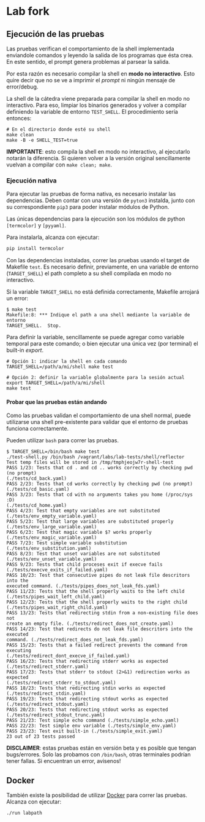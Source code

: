 # Lab fork

## Ejecución de las pruebas

Las pruebas verifican el comportamiento de la shell implementada enviandole
comandos y leyendo la salida de los programas que ésta crea. En este sentido, el
prompt genera problemas al parsear la salida.

Por esta razón es necesario compilar la shell en **modo no interactivo**. Esto
quire decir que no se ve a imprimir el _prompt_ ni ningún mensaje de
error/debug.

La shell de la cátedra viene preparada para compilar la shell en modo no
interactivo. Para eso, limpiar los binarios generados y volver a compilar
definiendo la variable de entorno `TEST_SHELL`. El procedimiento sería entonces:

```
# En el directorio donde esté su shell
make clean
make -B -e SHELL_TEST=true
```

**IMPORTANTE**: esto compila la shell en modo no interactivo, al ejecutarlo
notarán la diferencia. Si quieren volver a la versión original sencillamente
vuelvan a compilar con `make clean; make`.

### Ejecución nativa

Para ejecutar las pruebas de forma nativa, es necesario instalar las
dependencias. Deben contar con una versión de `pyton3` instalda, junto con su
correspondiente `pip3` para poder instalar módulos de Python.

Las únicas dependencias para la ejecución son los módulos de python `[termcolor]` y `[pyyaml]`.

[termcolor]: https://pypi.org/project/termcolor/
[pyyaml]: https://pyyaml.org/

Para instalarla, alcanza con ejecutar:

```bash
pip install termcolor
```

Con las dependencias instaladas, correr las pruebas usando el target de Makefile
`test`. Es necesario definir, previamente, en una variable de entorno
(`TARGET_SHELL`) el path completo a su shell compilada en modo no interactivo.

Si la variable `TARGET_SHELL` no está definida correctamente, Makefile arrojará
un error:

```
$ make test
Makefile:8: *** Indique el path a una shell mediante la variable de entorno
TARGET_SHELL.  Stop.
```

Para definir la variable, sencillamente se puede agregar como variable temporal
para este comando; o bien ejecutar una única vez (por terminal) el built-in
_export_.

```
# Opción 1: indicar la shell en cada comando
TARGET_SHELL=/path/a/mi/shell make test

# Opción 2: definir la variable globalmente para la sesión actual
export TARGET_SHELL=/path/a/mi/shell
make test
```

#### Probar que las pruebas están andando

Como las pruebas validan el comportamiento de una shell normal, puede utilizarse
una shell pre-existente para validar que el entorno de pruebas funciona
correctamente.

Pueden utilizar `bash` para correr las pruebas.

```
$ TARGET_SHELL=/bin/bash make test
./test-shell.py /bin/bash /vagrant/labs/lab-tests/shell/reflector
Test temp files will be stored in /tmp/tmphjeojw7r-shell-test
PASS 1/23: Tests that cd . and cd .. works correctly by checking pwd (no prompt)
(./tests/cd_back.yaml)
PASS 2/23: Tests that cd works correctly by checking pwd (no prompt)
(./tests/cd_basic.yaml)
PASS 3/23: Tests that cd with no arguments takes you home (/proc/sys :D)
(./tests/cd_home.yaml)
PASS 4/23: Test that empty variables are not substituted
(./tests/env_empty_variable.yaml)
PASS 5/23: Test that large variables are substituted properly
(./tests/env_large_variable.yaml)
PASS 6/23: Test that magic variable $? works properly
(./tests/env_magic_variable.yaml)
PASS 7/23: Test simple variable substitution (./tests/env_substitution.yaml)
PASS 8/23: Test that unset variables are not substituted
(./tests/env_unset_variable.yaml)
PASS 9/23: Tests that child proceses exit if execve fails
(./tests/execve_exits_if_failed.yaml)
PASS 10/23: Test that consecutive pipes do not leak file descritors into the
executed command. (./tests/pipes_does_not_leak_fds.yaml)
PASS 11/23: Tests that the shell properly waits to the left child
(./tests/pipes_wait_left_child.yaml)
PASS 12/23: Tests that the shell properly waits to the right child
(./tests/pipes_wait_right_child.yaml)
PASS 13/23: Tests that redirecting stdin from a non-existing file does not
create an empty file. (./tests/redirect_does_not_create.yaml)
PASS 14/23: Test that redirects do not leak file descritors into the executed
command. (./tests/redirect_does_not_leak_fds.yaml)
PASS 15/23: Tests that a failed redirect prevents the command from executing
(./tests/redirect_dont_execve_if_failed.yaml)
PASS 16/23: Tests that redirecting stderr works as expected
(./tests/redirect_stderr.yaml)
PASS 17/23: Tests that stderr to stdout (2>&1) redirection works as expected
(./tests/redirect_stderr_to_stdout.yaml)
PASS 18/23: Tests that redirecting stdin works as expected
(./tests/redirect_stdin.yaml)
PASS 19/23: Tests that redirecting stdout works as expected
(./tests/redirect_stdout.yaml)
PASS 20/23: Tests that redirecting stdout works as expected
(./tests/redirect_stdout_trunc.yaml)
PASS 21/23: Test simple echo command (./tests/simple_echo.yaml)
PASS 22/23: Test simple env variable (./tests/simple_env.yaml)
PASS 23/23: Test exit built-in (./tests/simple_exit.yaml)
23 out of 23 tests passed
```

**DISCLAIMER**: estas pruebas están en versión beta y es posible que tengan
bugs/errores. Solo las probamos con `/bin/bash`, otras terminales podrían tener
fallas. Si encuentran un error, avisenos!

## Docker

También existe la posibilidad de utilizar [Docker](https://docs.docker.com/engine/install/) para correr las pruebas. Alcanza con ejecutar:

```bash
./run labpath
```
